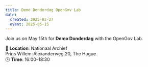 ```yaml
---
title: Demo Donderdag OpenGov Lab
date:
  created: 2025-03-27
  event: 2025-05-15
---
```


Join us on May 15th for **Demo Donderdag** with the OpenGov Lab.

📍 **Location**: Nationaal Archief  
Prins Willem-Alexanderweg 20, The Hague  
🕓 **Time**: 16:00–18:30